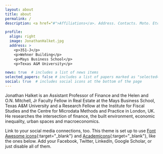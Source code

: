 ```yaml
---
layout: about
title: about
permalink: /
description: <a href="#">Affiliations</a>. Address. Contacts. Moto. Etc.

profile:
  align: right
  image: JonathanHalket.jpg
  address: >
    <p>351-J</p>
    <p>Wehner Building</p>
    <p>Mays Business School</p>
    <p>Texas A&M University</p>

news: true  # includes a list of news items
selected_papers: false # includes a list of papers marked as "selected={true}"
social: true  # includes social icons at the bottom of the page
---
```


Jonathan Halket is an Assistant Professor of Finance and the Helen and O.N. Mitchell, Jr Faculty Fellow in Real Estate at the Mays Business School, Texas A&M University and a Research Fellow at the Institute for Fiscal Studies and the Centre for Microdata Methods and Practice in London, UK. He researches the intersection of finance, the built environment, economic inequality, urban spaces and macroeconomics.

Link to your social media connections, too. This theme is set up to use [Font Awesome icons](http://fortawesome.github.io/Font-Awesome/){:target="\_blank"} and [Academicons](https://jpswalsh.github.io/academicons/){:target="\_blank"}, like the ones below. Add your Facebook, Twitter, LinkedIn, Google Scholar, or just disable all of them.
